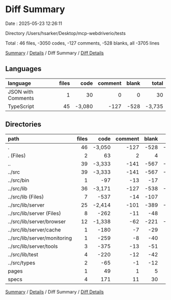 # Diff Summary

Date : 2025-05-23 12:26:11

Directory /Users/hsarker/Desktop/mcp-webdriverio/tests

Total : 46 files,  -3050 codes, -127 comments, -528 blanks, all -3705 lines

[Summary](results.md) / [Details](details.md) / Diff Summary / [Diff Details](diff-details.md)

## Languages
| language | files | code | comment | blank | total |
| :--- | ---: | ---: | ---: | ---: | ---: |
| JSON with Comments | 1 | 30 | 0 | 0 | 30 |
| TypeScript | 45 | -3,080 | -127 | -528 | -3,735 |

## Directories
| path | files | code | comment | blank | total |
| :--- | ---: | ---: | ---: | ---: | ---: |
| . | 46 | -3,050 | -127 | -528 | -3,705 |
| . (Files) | 2 | 63 | 2 | 4 | 69 |
| .. | 39 | -3,333 | -141 | -567 | -4,041 |
| ../src | 39 | -3,333 | -141 | -567 | -4,041 |
| ../src/bin | 1 | -97 | -13 | -17 | -127 |
| ../src/lib | 36 | -3,171 | -127 | -538 | -3,836 |
| ../src/lib (Files) | 7 | -537 | -14 | -107 | -658 |
| ../src/lib/server | 25 | -2,414 | -101 | -389 | -2,904 |
| ../src/lib/server (Files) | 8 | -262 | -11 | -48 | -321 |
| ../src/lib/server/browser | 12 | -1,338 | -62 | -221 | -1,621 |
| ../src/lib/server/cache | 1 | -180 | -7 | -29 | -216 |
| ../src/lib/server/monitoring | 1 | -259 | -8 | -40 | -307 |
| ../src/lib/server/tools | 3 | -375 | -13 | -51 | -439 |
| ../src/lib/test | 4 | -220 | -12 | -42 | -274 |
| ../src/types | 2 | -65 | -1 | -12 | -78 |
| pages | 1 | 49 | 1 | 5 | 55 |
| specs | 4 | 171 | 11 | 30 | 212 |

[Summary](results.md) / [Details](details.md) / Diff Summary / [Diff Details](diff-details.md)